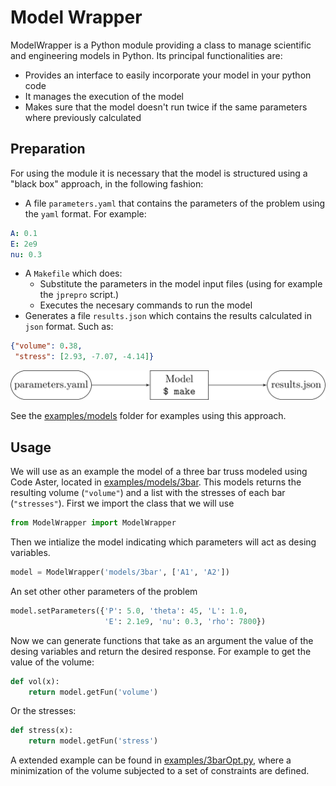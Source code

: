 # Model Wrapper

ModelWrapper is a Python module providing a class to manage scientific and 
engineering models in Python. Its principal functionalities are:

- Provides an interface to easily incorporate your model in your python 
code 
- It manages the execution of the model
- Makes sure that the model doesn't run twice if the same parameters
where previously calculated


## Preparation

For using the module it is necessary that the model is structured 
using a "black box" approach, in the following fashion:

- A file `parameters.yaml` that contains the parameters of the problem
using the `yaml` format. For example:
```yaml
A: 0.1
E: 2e9
nu: 0.3
```
- A `Makefile` which does:
    * Substitute the parameters in the model input files (using for example
the `jprepro` script.)
    * Executes the necesary commands to run the model
- Generates a file `results.json` which contains the results calculated in 
`json` format. Such as:
```json
{"volume": 0.38,
 "stress": [2.93, -7.07, -4.14]}
```
![](refs/model.png)

See the [examples/models](examples/models) folder for examples using this approach.

## Usage

We will use as an example the model of a three bar truss modeled using Code Aster,
located in [examples/models/3bar](examples/models/3bar). This models returns 
the resulting volume (`"volume"`) and a list with the stresses of each bar (`"stresses"`).
First we import the class that we will use
```python
from ModelWrapper import ModelWrapper
```
Then we intialize the model indicating which parameters will act as desing variables.
```python
model = ModelWrapper('models/3bar', ['A1', 'A2'])
```
An set other other parameters of the problem
```python
model.setParameters({'P': 5.0, 'theta': 45, 'L': 1.0, 
                     'E': 2.1e9, 'nu': 0.3, 'rho': 7800})
```
Now we can generate functions that take as an argument the value of the desing 
variables and return the desired response. For example to get the value of the 
volume:
```python
def vol(x):
    return model.getFun('volume')
```
Or the stresses:
```python
def stress(x):
    return model.getFun('stress')
```
A extended example can be found in [examples/3barOpt.py](examples/3barOpt.py), 
where a minimization of the volume subjected to a set of constraints are defined.
